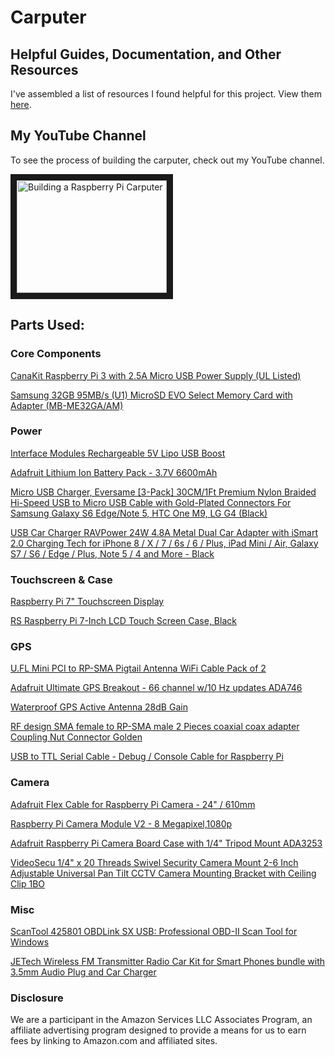 # Carputer

## Helpful Guides, Documentation, and Other Resources

I've assembled a list of resources I found helpful for this project. View them [here](https://www.github.com/austinellsworth/carputer_resources).

## My YouTube Channel

To see the process of building the carputer, check out my YouTube channel.

<a href="http://www.youtube.com/watch?feature=player_embedded&v=0kpCKH1egPs
" target="_blank"><img src="http://img.youtube.com/vi/0kpCKH1egPs/0.jpg" 
alt="Building a Raspberry Pi Carputer" width="240" height="180" border="10" /></a>

## Parts Used:

### Core Components

[CanaKit Raspberry Pi 3 with 2.5A Micro USB Power Supply (UL Listed)](http://amzn.to/2gw8a1Z)

[Samsung 32GB 95MB/s (U1) MicroSD EVO Select Memory Card with Adapter (MB-ME32GA/AM)](http://amzn.to/2xXJupd)

### Power

[Interface Modules Rechargeable 5V Lipo USB Boost](http://amzn.to/2l9jMwQ)

[Adafruit Lithium Ion Battery Pack - 3.7V 6600mAh](http://amzn.to/2xXEENw)

[Micro USB Charger, Eversame [3-Pack] 30CM/1Ft Premium Nylon Braided Hi-Speed USB to Micro USB Cable with Gold-Plated Connectors For Samsung Galaxy S6 Edge/Note 5, HTC One M9, LG G4 (Black)](http://amzn.to/2gttYLi)

[USB Car Charger RAVPower 24W 4.8A Metal Dual Car Adapter with iSmart 2.0 Charging Tech for iPhone 8 / X / 7 / 6s / 6 / Plus, iPad Mini / Air, Galaxy S7 / S6 / Edge / Plus, Note 5 / 4 and More - Black](http://amzn.to/2yGCfFK)

### Touchscreen & Case

[Raspberry Pi 7" Touchscreen Display](http://amzn.to/2gYsxW0)

[RS Raspberry Pi 7-Inch LCD Touch Screen Case, Black](http://amzn.to/2xfnLcV)

### GPS

[U.FL Mini PCI to RP-SMA Pigtail Antenna WiFi Cable Pack of 2](http://amzn.to/2xeX2x6)

[Adafruit Ultimate GPS Breakout - 66 channel w/10 Hz updates ADA746](http://amzn.to/2l9fwgH)

[Waterproof GPS Active Antenna 28dB Gain](http://amzn.to/2xf4mZw)

[RF design SMA female to RP-SMA male 2 Pieces coaxial coax adapter Coupling Nut Connector Golden](http://amzn.to/2l6QtLg)

[USB to TTL Serial Cable - Debug / Console Cable for Raspberry Pi](http://amzn.to/2yHOqRe)

### Camera

[Adafruit Flex Cable for Raspberry Pi Camera - 24" / 610mm](http://amzn.to/2yGNYEq)

[Raspberry Pi Camera Module V2 - 8 Megapixel,1080p](http://amzn.to/2h0mIaF)

[Adafruit Raspberry Pi Camera Board Case with 1/4" Tripod Mount ADA3253](http://amzn.to/2xX7UnG)

[VideoSecu 1/4" x 20 Threads Swivel Security Camera Mount 2-6 Inch Adjustable Universal Pan Tilt CCTV Camera Mounting Bracket with Ceiling Clip 1BO](http://amzn.to/2yLmWvM)

### Misc

[ScanTool 425801 OBDLink SX USB: Professional OBD-II Scan Tool for Windows](http://amzn.to/2h0mxvS)

[JETech Wireless FM Transmitter Radio Car Kit for Smart Phones bundle with 3.5mm Audio Plug and Car Charger](http://amzn.to/2yGHzJq)

### Disclosure

We are a participant in the Amazon Services LLC Associates Program, an affiliate advertising program designed to provide a means for us to earn fees by linking to Amazon.com and affiliated sites.
